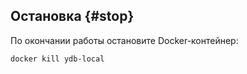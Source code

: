 ## Остановка {#stop}

По окончании работы остановите Docker-контейнер:

```bash
docker kill ydb-local
```
